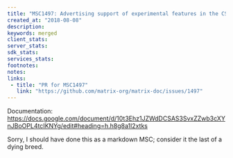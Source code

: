 ```yaml
---
title: "MSC1497: Advertising support of experimental features in the CS API"
created_at: "2018-08-08"
description:
keywords: merged
client_stats:
server_stats:
sdk_stats:
services_stats:
footnotes:
notes:
links:
 - title: "PR for MSC1497"
   link: "https://github.com/matrix-org/matrix-doc/issues/1497"
---
```

Documentation: https://docs.google.com/document/d/10t3Ehz1JZWdDCSAS3SvxZZwb3cXYnJBoOPL4tcIKNYg/edit#heading=h.h8g8a1l2xtks

Sorry, I should have done this as a markdown MSC; consider it the last of a dying breed.
